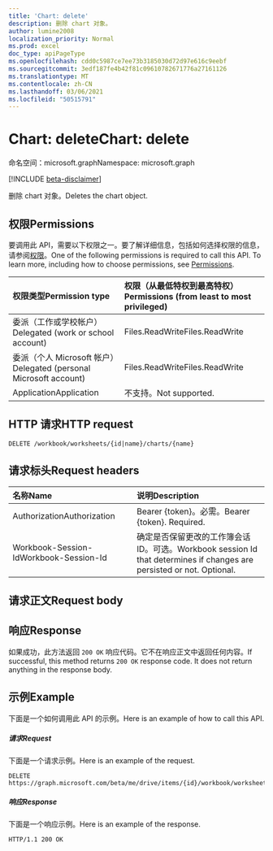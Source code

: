 ```yaml
---
title: 'Chart: delete'
description: 删除 chart 对象。
author: lumine2008
localization_priority: Normal
ms.prod: excel
doc_type: apiPageType
ms.openlocfilehash: cdd0c5987ce7ee73b3185030d72d97e616c9eebf
ms.sourcegitcommit: 3edf187fe4b42f81c09610782671776a27161126
ms.translationtype: MT
ms.contentlocale: zh-CN
ms.lasthandoff: 03/06/2021
ms.locfileid: "50515791"
---
```

# <a name="chart-delete"></a><span data-ttu-id="5ee16-103">Chart: delete</span><span class="sxs-lookup"><span data-stu-id="5ee16-103">Chart: delete</span></span>

<span data-ttu-id="5ee16-104">命名空间：microsoft.graph</span><span class="sxs-lookup"><span data-stu-id="5ee16-104">Namespace: microsoft.graph</span></span>

[!INCLUDE [beta-disclaimer](../../includes/beta-disclaimer.md)]

<span data-ttu-id="5ee16-105">删除 chart 对象。</span><span class="sxs-lookup"><span data-stu-id="5ee16-105">Deletes the chart object.</span></span>
## <a name="permissions"></a><span data-ttu-id="5ee16-106">权限</span><span class="sxs-lookup"><span data-stu-id="5ee16-106">Permissions</span></span>
<span data-ttu-id="5ee16-p101">要调用此 API，需要以下权限之一。要了解详细信息，包括如何选择权限的信息，请参阅[权限](/graph/permissions-reference)。</span><span class="sxs-lookup"><span data-stu-id="5ee16-p101">One of the following permissions is required to call this API. To learn more, including how to choose permissions, see [Permissions](/graph/permissions-reference).</span></span>

|<span data-ttu-id="5ee16-109">权限类型</span><span class="sxs-lookup"><span data-stu-id="5ee16-109">Permission type</span></span>      | <span data-ttu-id="5ee16-110">权限（从最低特权到最高特权）</span><span class="sxs-lookup"><span data-stu-id="5ee16-110">Permissions (from least to most privileged)</span></span>              |
|:--------------------|:---------------------------------------------------------|
|<span data-ttu-id="5ee16-111">委派（工作或学校帐户）</span><span class="sxs-lookup"><span data-stu-id="5ee16-111">Delegated (work or school account)</span></span> | <span data-ttu-id="5ee16-112">Files.ReadWrite</span><span class="sxs-lookup"><span data-stu-id="5ee16-112">Files.ReadWrite</span></span>    |
|<span data-ttu-id="5ee16-113">委派（个人 Microsoft 帐户）</span><span class="sxs-lookup"><span data-stu-id="5ee16-113">Delegated (personal Microsoft account)</span></span> | <span data-ttu-id="5ee16-114">Files.ReadWrite</span><span class="sxs-lookup"><span data-stu-id="5ee16-114">Files.ReadWrite</span></span>    |
|<span data-ttu-id="5ee16-115">Application</span><span class="sxs-lookup"><span data-stu-id="5ee16-115">Application</span></span> | <span data-ttu-id="5ee16-116">不支持。</span><span class="sxs-lookup"><span data-stu-id="5ee16-116">Not supported.</span></span> |

## <a name="http-request"></a><span data-ttu-id="5ee16-117">HTTP 请求</span><span class="sxs-lookup"><span data-stu-id="5ee16-117">HTTP request</span></span>
<!-- { "blockType": "ignored" } -->
```http
DELETE /workbook/worksheets/{id|name}/charts/{name}

```
## <a name="request-headers"></a><span data-ttu-id="5ee16-118">请求标头</span><span class="sxs-lookup"><span data-stu-id="5ee16-118">Request headers</span></span>
| <span data-ttu-id="5ee16-119">名称</span><span class="sxs-lookup"><span data-stu-id="5ee16-119">Name</span></span>       | <span data-ttu-id="5ee16-120">说明</span><span class="sxs-lookup"><span data-stu-id="5ee16-120">Description</span></span>|
|:---------------|:----------|
| <span data-ttu-id="5ee16-121">Authorization</span><span class="sxs-lookup"><span data-stu-id="5ee16-121">Authorization</span></span>  | <span data-ttu-id="5ee16-p102">Bearer {token}。必需。</span><span class="sxs-lookup"><span data-stu-id="5ee16-p102">Bearer {token}. Required.</span></span> |
| <span data-ttu-id="5ee16-124">Workbook-Session-Id</span><span class="sxs-lookup"><span data-stu-id="5ee16-124">Workbook-Session-Id</span></span>  | <span data-ttu-id="5ee16-p103">确定是否保留更改的工作簿会话 ID。可选。</span><span class="sxs-lookup"><span data-stu-id="5ee16-p103">Workbook session Id that determines if changes are persisted or not. Optional.</span></span>|

## <a name="request-body"></a><span data-ttu-id="5ee16-127">请求正文</span><span class="sxs-lookup"><span data-stu-id="5ee16-127">Request body</span></span>

## <a name="response"></a><span data-ttu-id="5ee16-128">响应</span><span class="sxs-lookup"><span data-stu-id="5ee16-128">Response</span></span>

<span data-ttu-id="5ee16-p104">如果成功，此方法返回 `200 OK` 响应代码。它不在响应正文中返回任何内容。</span><span class="sxs-lookup"><span data-stu-id="5ee16-p104">If successful, this method returns `200 OK` response code. It does not return anything in the response body.</span></span>

## <a name="example"></a><span data-ttu-id="5ee16-131">示例</span><span class="sxs-lookup"><span data-stu-id="5ee16-131">Example</span></span>
<span data-ttu-id="5ee16-132">下面是一个如何调用此 API 的示例。</span><span class="sxs-lookup"><span data-stu-id="5ee16-132">Here is an example of how to call this API.</span></span>
##### <a name="request"></a><span data-ttu-id="5ee16-133">请求</span><span class="sxs-lookup"><span data-stu-id="5ee16-133">Request</span></span>
<span data-ttu-id="5ee16-134">下面是一个请求示例。</span><span class="sxs-lookup"><span data-stu-id="5ee16-134">Here is an example of the request.</span></span>
<!-- {
  "blockType": "request",
  "name": "chart_delete"
}-->
```http
DELETE https://graph.microsoft.com/beta/me/drive/items/{id}/workbook/worksheets/{id|name}/charts/{name}
```

##### <a name="response"></a><span data-ttu-id="5ee16-135">响应</span><span class="sxs-lookup"><span data-stu-id="5ee16-135">Response</span></span>
<span data-ttu-id="5ee16-136">下面是一个响应示例。</span><span class="sxs-lookup"><span data-stu-id="5ee16-136">Here is an example of the response.</span></span> 
<!-- {
  "blockType": "response",
  "truncated": true,
  "@odata.type": "microsoft.graph.none"
} -->
```http
HTTP/1.1 200 OK
```

<!-- uuid: 8fcb5dbc-d5aa-4681-8e31-b001d5168d79
2015-10-25 14:57:30 UTC -->
<!--
{
  "type": "#page.annotation",
  "description": "Chart: delete",
  "keywords": "",
  "section": "documentation",
  "tocPath": "",
  "suppressions": []
}
-->


